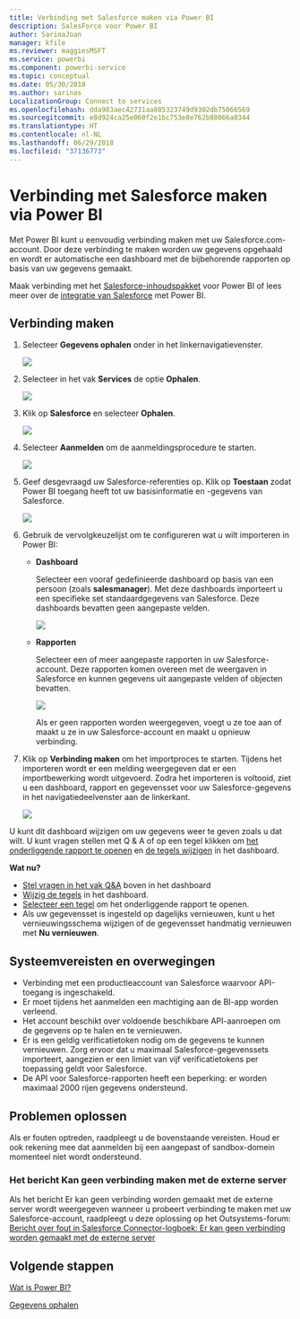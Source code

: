 ```yaml
---
title: Verbinding met Salesforce maken via Power BI
description: SalesForce voor Power BI
author: SarinaJoan
manager: kfile
ms.reviewer: maggiesMSFT
ms.service: powerbi
ms.component: powerbi-service
ms.topic: conceptual
ms.date: 05/30/2018
ms.author: sarinas
LocalizationGroup: Connect to services
ms.openlocfilehash: dda983aec42731aa885323749d9302db75066569
ms.sourcegitcommit: e8d924ca25e060f2e1bc753e8e762b88066a0344
ms.translationtype: HT
ms.contentlocale: nl-NL
ms.lasthandoff: 06/29/2018
ms.locfileid: "37136773"
---
```

# <a name="connect-to-salesforce-with-power-bi"></a>Verbinding met Salesforce maken via Power BI
Met Power BI kunt u eenvoudig verbinding maken met uw Salesforce.com-account. Door deze verbinding te maken worden uw gegevens opgehaald en wordt er automatische een dashboard met de bijbehorende rapporten op basis van uw gegevens gemaakt.

Maak verbinding met het [Salesforce-inhoudspakket](https://app.powerbi.com/getdata/services/salesforce) voor Power BI of lees meer over de [integratie van Salesforce](https://powerbi.microsoft.com/integrations/salesforce) met Power BI.

## <a name="how-to-connect"></a>Verbinding maken
1. Selecteer **Gegevens ophalen** onder in het linkernavigatievenster.
   
   ![](media/service-connect-to-salesforce/pbi_getdata.png) 
2. Selecteer in het vak **Services** de optie **Ophalen**.
   
   ![](media/service-connect-to-salesforce/pbi_getservices.png) 
3. Klik op **Salesforce** en selecteer **Ophalen**.  
   
   ![](media/service-connect-to-salesforce/salesforce.png)
4. Selecteer **Aanmelden** om de aanmeldingsprocedure te starten.
   
    ![](media/service-connect-to-salesforce/dialog.png)
5. Geef desgevraagd uw Salesforce-referenties op. Klik op **Toestaan** zodat Power BI toegang heeft tot uw basisinformatie en -gegevens van Salesforce.
   
   ![](media/service-connect-to-salesforce/sf_authorize.png)
6. Gebruik de vervolgkeuzelijst om te configureren wat u wilt importeren in Power BI:
   
   * **Dashboard**
     
     Selecteer een vooraf gedefinieerde dashboard op basis van een persoon (zoals **salesmanager**). Met deze dashboards importeert u een specifieke set standaardgegevens van Salesforce. Deze dashboards bevatten geen aangepaste velden.
     
     ![](media/service-connect-to-salesforce/pbi_salesforcechooserole.png)
   * **Rapporten**
     
     Selecteer een of meer aangepaste rapporten in uw Salesforce-account. Deze rapporten komen overeen met de weergaven in Salesforce en kunnen gegevens uit aangepaste velden of objecten bevatten.
     
     ![](media/service-connect-to-salesforce/pbi_salesforcereports.png)
     
     Als er geen rapporten worden weergegeven, voegt u ze toe aan of maakt u ze in uw Salesforce-account en maakt u opnieuw verbinding.
7. Klik op **Verbinding maken** om het importproces te starten. Tijdens het importeren wordt er een melding weergegeven dat er een importbewerking wordt uitgevoerd. Zodra het importeren is voltooid, ziet u een dashboard, rapport en gegevensset voor uw Salesforce-gegevens in het navigatiedeelvenster aan de linkerkant.
   
   ![](media/service-connect-to-salesforce/pbi_getdatasalesforcedash.png)

U kunt dit dashboard wijzigen om uw gegevens weer te geven zoals u dat wilt. U kunt vragen stellen met Q & A of op een tegel klikken om [het onderliggende rapport te openen](service-dashboard-tiles.md) en [de tegels wijzigen](service-dashboard-edit-tile.md) in het dashboard.

**Wat nu?**

* [Stel vragen in het vak Q&A](power-bi-q-and-a.md) boven in het dashboard
* [Wijzig de tegels](service-dashboard-edit-tile.md) in het dashboard.
* [Selecteer een tegel](service-dashboard-tiles.md) om het onderliggende rapport te openen.
* Als uw gegevensset is ingesteld op dagelijks vernieuwen, kunt u het vernieuwingsschema wijzigen of de gegevensset handmatig vernieuwen met **Nu vernieuwen**.

## <a name="system-requirements-and-considerations"></a>Systeemvereisten en overwegingen
- Verbinding met een productieaccount van Salesforce waarvoor API-toegang is ingeschakeld.
- Er moet tijdens het aanmelden een machtiging aan de BI-app worden verleend.
- Het account beschikt over voldoende beschikbare API-aanroepen om de gegevens op te halen en te vernieuwen.
- Er is een geldig verificatietoken nodig om de gegevens te kunnen vernieuwen. Zorg ervoor dat u maximaal Salesforce-gegevenssets importeert, aangezien er een limiet van vijf verificatietokens per toepassing geldt voor Salesforce.
- De API voor Salesforce-rapporten heeft een beperking: er worden maximaal 2000 rijen gegevens ondersteund.


## <a name="troubleshooting"></a>Problemen oplossen
Als er fouten optreden, raadpleegt u de bovenstaande vereisten. Houd er ook rekening mee dat aanmelden bij een aangepast of sandbox-domein momenteel niet wordt ondersteund.

### <a name="unable-to-connect-to-the-remote-server-message"></a>Het bericht Kan geen verbinding maken met de externe server

Als het bericht Er kan geen verbinding worden gemaakt met de externe server wordt weergegeven wanneer u probeert verbinding te maken met uw Salesforce-account, raadpleegt u deze oplossing op het Outsystems-forum: [Bericht over fout in Salesforce Connector-logboek: Er kan geen verbinding worden gemaakt met de externe server](https://www.outsystems.com/forums/Forum_TopicView.aspx?TopicId=17674&TopicName=log-in-error-message-unable-to-connect-to-the-remote-server&)


## <a name="next-steps"></a>Volgende stappen
[Wat is Power BI?](power-bi-overview.md)

[Gegevens ophalen](service-get-data.md)

